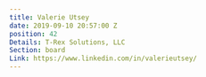 ```yaml
---
title: Valerie Utsey
date: 2019-09-10 20:57:00 Z
position: 42
Details: T-Rex Solutions, LLC
Section: board
Link: https://www.linkedin.com/in/valerieutsey/
---
```


